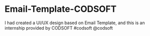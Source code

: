 # Email-Template-CODSOFT
I had created a UI/UX design based on Email Template, and this is an internship provided by CODSOFT #codsoft @codsoft
